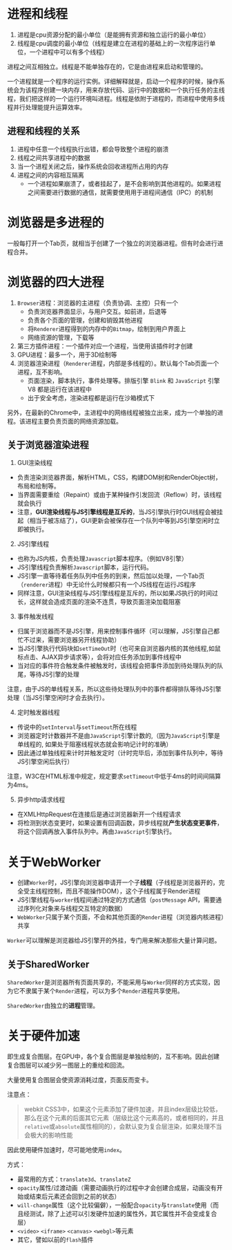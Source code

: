 <!--
 * @Author       : BigDgreen
 * @Date         : 2020-07-19 10:43:25
 * @LastEditors  : BigDgreen
 * @LastEditTime : 2020-08-28 15:24:02
 * @FilePath     : \前端知识点总结\浏览器\浏览器的进程和线程\readme.md
-->
# 进程和线程
1. 进程是cpu资源分配的最小单位（是能拥有资源和独立运行的最小单位）
2. 线程是cpu调度的最小单位（线程是建立在进程的基础上的一次程序运行单位，一个进程中可以有多个线程）

进程之间互相独立。线程是不能单独存在的，它是由进程来启动和管理的。

一个进程就是一个程序的运行实例。详细解释就是，启动一个程序的时候，操作系统会为该程序创建一块内存，用来存放代码、运行中的数据和一个执行任务的主线程，我们把这样的一个运行环境叫进程。线程是依附于进程的，而进程中使用多线程并行处理能提升运算效率。

## 进程和线程的关系
1. 进程中任意一个线程执行出错，都会导致整个进程的崩溃
2. 线程之间共享进程中的数据
3. 当一个进程关闭之后，操作系统会回收进程所占用的内存
4. 进程之间的内容相互隔离
   - 一个进程如果崩溃了，或者挂起了，是不会影响到其他进程的。如果进程之间需要进行数据的通信，就需要使用用于进程间通信（IPC）的机制

# 浏览器是多进程的

一般每打开一个Tab页，就相当于创建了一个独立的浏览器进程。但有时会进行进程合并。

# 浏览器的四大进程
1. `Browser`进程：浏览器的主进程（负责协调、主控）只有一个
   - 负责浏览器界面显示，与用户交互。如前进，后退等
   - 负责各个页面的管理，创建和销毁其他进程
   - 将`Renderer`进程得到的内存中的`Bitmap`，绘制到用户界面上
   - 网络资源的管理，下载等
2. 第三方插件进程：一个插件对应一个进程，当使用该插件时才创建
3. GPU进程：最多一个，用于3D绘制等
4. 浏览器渲染进程（`Renderer`进程，内部是多线程的）。默认每个Tab页面一个进程，互不影响。
   - 页面渲染，脚本执行，事件处理等。排版引擎 `Blink` 和 `JavaScript` 引擎 V8 都是运行在该进程中
   - 出于安全考虑，渲染进程都是运行在沙箱模式下

另外，在最新的Chrome中，主进程中的网络线程被独立出来，成为一个单独的进程。该进程主要负责页面的网络资源加载。

## 关于浏览器渲染进程
1. GUI渲染线程
 - 负责渲染浏览器界面，解析HTML，CSS，构建DOM树和RenderObject树，布局和绘制等。
 - 当界面需要重绘（Repaint）或由于某种操作引发回流（Reflow）时，该线程就会执行
 - 注意，**GUI渲染线程与JS引擎线程是互斥的**，当JS引擎执行时GUI线程会被挂起（相当于被冻结了），GUI更新会被保存在一个队列中等到JS引擎空闲时立即被执行。

2. JS引擎线程
- 也称为JS内核，负责处理`Javascript`脚本程序。（例如V8引擎）
- JS引擎线程负责解析`Javascript`脚本，运行代码。
- JS引擎一直等待着任务队列中任务的到来，然后加以处理，一个Tab页（`renderer`进程）中无论什么时候都只有一个JS线程在运行JS程序
- 同样注意，GUI渲染线程与JS引擎线程是互斥的，所以如果JS执行的时间过长，这样就会造成页面的渲染不连贯，导致页面渲染加载阻塞

3. 事件触发线程
- 归属于浏览器而不是JS引擎，用来控制事件循环（可以理解，JS引擎自己都忙不过来，需要浏览器另开线程协助）
- 当JS引擎执行代码块如`setTimeOut`时（也可来自浏览器内核的其他线程,如鼠标点击、AJAX异步请求等），会将对应任务添加到事件线程中
- 当对应的事件符合触发条件被触发时，该线程会把事件添加到待处理队列的队尾，等待JS引擎的处理

注意，由于JS的单线程关系，所以这些待处理队列中的事件都得排队等待JS引擎处理（当JS引擎空闲时才会去执行）。

4. 定时触发器线程
- 传说中的`setInterval`与`setTimeout`所在线程
- 浏览器定时计数器并不是由`JavaScript`引擎计数的,（因为`JavaScript`引擎是单线程的, 如果处于阻塞线程状态就会影响记计时的准确）
- 因此通过单独线程来计时并触发定时（计时完毕后，添加到事件队列中，等待JS引擎空闲后执行）

注意，W3C在HTML标准中规定，规定要求`setTimeout`中低于4ms的时间间隔算为4ms。

5. 异步http请求线程
- 在XMLHttpRequest在连接后是通过浏览器新开一个线程请求
- 将检测到状态变更时，如果设置有回调函数，异步线程就**产生状态变更事件**，将这个回调再放入事件队列中。再由`JavaScript`引擎执行。

# 关于WebWorker
- 创建`Worker`时，JS引擎向浏览器申请开一个子**线程**（子线程是浏览器开的，完全受主线程控制，而且不能操作DOM），这个子线程属于Render进程
- JS引擎线程与`worker`线程间通过特定的方式通信（`postMessage` API，需要通过序列化对象来与线程交互特定的数据）
- `WebWorker`只属于某个页面，不会和其他页面的`Render`进程（浏览器内核进程）共享

`Worker`可以理解是浏览器给JS引擎开的外挂，专门用来解决那些大量计算问题。

## 关于SharedWorker
`SharedWorker`是浏览器所有页面共享的，不能采用与`Worker`同样的方式实现，因为它不隶属于某个`Render`进程，可以为多个`Render`进程共享使用。

`SharedWorker`由独立的**进程**管理。

# 关于硬件加速
即生成复合图层。在GPU中，各个复合图层是单独绘制的，互不影响。因此创建复合图层可以减少另一图层上的重绘和回流。

大量使用复合图层会使资源消耗过度，页面反而变卡。

注意点：
> webkit CSS3中，如果这个元素添加了硬件加速，并且index层级比较低，那么在这个元素的后面其它元素（层级比这个元素高的，或者相同的，并且`relative`或`absolute`属性相同的），会默认变为复合层渲染，如果处理不当会极大的影响性能

因此使用硬件加速时，尽可能地使用`index`。

方式：
- 最常用的方式：`translate3d`、`translateZ`
- `opacity`属性/过渡动画（需要动画执行的过程中才会创建合成层，动画没有开始或结束后元素还会回到之前的状态）
- `will-change`属性（这个比较偏僻），一般配合`opacity`与`translate`使用（而且经测试，除了上述可以引发硬件加速的属性外，其它属性并不会变成复合层）
- `<video>` `<iframe>` `<canvas>` `<webgl>`等元素
- 其它，譬如以前的`flash`插件

